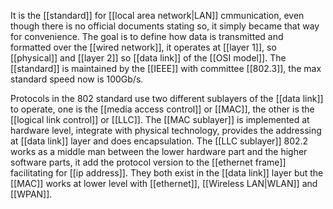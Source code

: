 It is the [[standard]] for [[local area network|LAN]] cmmunication, even though there is no official documents stating so, it simply became that way for convenience.
The goal is to define how data is transmitted and formatted over the [[wired network]], it operates at [[layer 1]], so [[physical]] and [[layer 2]] so [[data link]] of the [[OSI model]].
The [[standard]] is maintained by the [[IEEE]] with committee [[802.3]], the max standard speed now is 100Gb/s.

Protocols in the 802 standard use two different sublayers of the [[data link]] to operate, one is the [[media access control]] or [[MAC]], the other is the [[logical link control]] or [[LLC]].
The [[MAC sublayer]] is implemented at hardware level, integrate with physical technology, provides the addressing at [[data link]] layer and does encapsulation.
The [[LLC sublayer]] 802.2 works as a middle man between the lower hardware part and the higher software parts, it add the protocol version to the [[ethernet frame]] facilitating for [[ip address]].
They both exist in the [[data link]] layer but the [[MAC]] works at lower level with [[ethernet]], [[Wireless LAN|WLAN]] and [[WPAN]].


